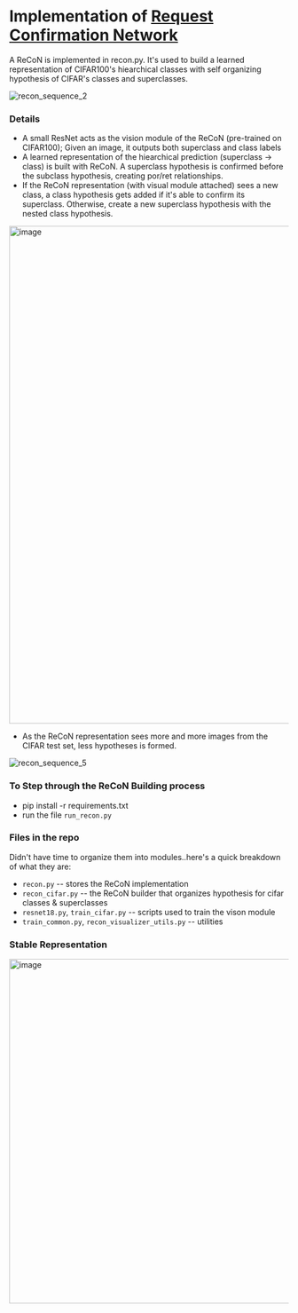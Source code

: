 # Implementation of [Request Confirmation Network](https://ceur-ws.org/Vol-1583/CoCoNIPS_2015_paper_6.pdf)

A ReCoN is implemented in recon.py. It's used to build a learned representation of CIFAR100's hiearchical classes with self organizing hypothesis of CIFAR's classes and superclasses.

![recon_sequence_2](https://github.com/user-attachments/assets/597e117f-320d-4b79-9508-2acdf9653330)

### Details
* A small ResNet acts as the vision module of the ReCoN (pre-trained on CIFAR100); Given an image, it outputs both superclass and class labels
* A learned representation of the hiearchical prediction (superclass -> class) is built with ReCoN. A superclass hypothesis is confirmed before the subclass hypothesis, creating por/ret relationships.
* If the ReCoN representation (with visual module attached) sees a new class, a class hypothesis gets added if it's able to confirm its superclass. Otherwise, create a new superclass hypothesis with the nested class hypothesis.
  
<img width="1304" height="897" alt="image" src="https://github.com/user-attachments/assets/9c0c1fef-277b-42c8-a9b0-1d244dcee588" />

* As the ReCoN representation sees more and more images from the CIFAR test set, less hypotheses is formed.

![recon_sequence_5](https://github.com/user-attachments/assets/d5be8454-de55-4af1-9ba1-f27467821119)

### To Step through the ReCoN Building process
* pip install -r requirements.txt
* run the file `run_recon.py`

### Files in the repo
Didn't have time to organize them into modules..here's a quick breakdown of what they are:
* `recon.py` -- stores the ReCoN implementation 
* `recon_cifar.py` -- the ReCoN builder that organizes hypothesis for cifar classes & superclasses
* `resnet18.py`, `train_cifar.py` -- scripts used to train the vison module
* `train_common.py`, `recon_visualizer_utils.py` -- utilities

### Stable Representation
<img width="863" height="621" alt="image" src="https://github.com/user-attachments/assets/70b5d155-f135-41b2-900e-82a70ea34aed" />
